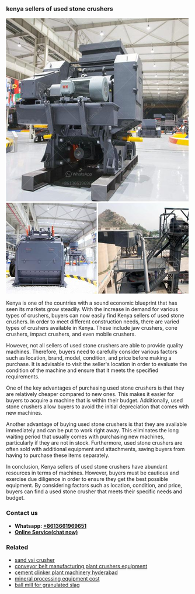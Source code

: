 <h3>kenya sellers of used stone crushers</h3><img src='1706766857.jpg' alt=''><p>Kenya is one of the countries with a sound economic blueprint that has seen its markets grow steadily. With the increase in demand for various types of crushers, buyers can now easily find Kenya sellers of used stone crushers. In order to meet different construction needs, there are varied types of crushers available in Kenya. These include jaw crushers, cone crushers, impact crushers, and even mobile crushers.</p><p>However, not all sellers of used stone crushers are able to provide quality machines. Therefore, buyers need to carefully consider various factors such as location, brand, model, condition, and price before making a purchase. It is advisable to visit the seller's location in order to evaluate the condition of the machine and ensure that it meets the specified requirements.</p><p>One of the key advantages of purchasing used stone crushers is that they are relatively cheaper compared to new ones. This makes it easier for buyers to acquire a machine that is within their budget. Additionally, used stone crushers allow buyers to avoid the initial depreciation that comes with new machines.</p><p>Another advantage of buying used stone crushers is that they are available immediately and can be put to work right away. This eliminates the long waiting period that usually comes with purchasing new machines, particularly if they are not in stock. Furthermore, used stone crushers are often sold with additional equipment and attachments, saving buyers from having to purchase these items separately.</p><p>In conclusion, Kenya sellers of used stone crushers have abundant resources in terms of machines. However, buyers must be cautious and exercise due diligence in order to ensure they get the best possible equipment. By considering factors such as location, condition, and price, buyers can find a used stone crusher that meets their specific needs and budget.</p><h3>Contact us</h3><ul><li><strong>Whatsapp:&nbsp;<a href="https://wa.me/8613661969651">+8613661969651</a></strong></li><li><a href="https://swt.shibang-china.com/?git&amp;zhl&amp;kenya sellers of used stone crushers"><strong>Online Service(chat now)</strong></a></li></ul><h3>Related</h3><ul><li><a href='sand vsi crusher.md'>sand vsi crusher</a></li><li><a href='conveyor belt manufacturing plant crushers equipment.md'>conveyor belt manufacturing plant crushers equipment</a></li><li><a href='cement clinker plant machinery hyderabad.md'>cement clinker plant machinery hyderabad</a></li><li><a href='mineral processing equipment cost.md'>mineral processing equipment cost</a></li><li><a href='ball mill for granulated slag.md'>ball mill for granulated slag</a></li></ul>